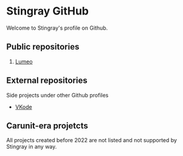 # Stingray GitHub

Welcome to Stingray's profile on Github.

## Public repositories
1. [Lumeo](https://github.com/Stingray-Solutions/Lumeo)

## External repositories
Side projects under other Github profiles
* [VKode](https://github.com/vitkozel/VKode)

## Carunit-era projetcts

All projects created before 2022 are not listed and not supported by Stingray in any way.
